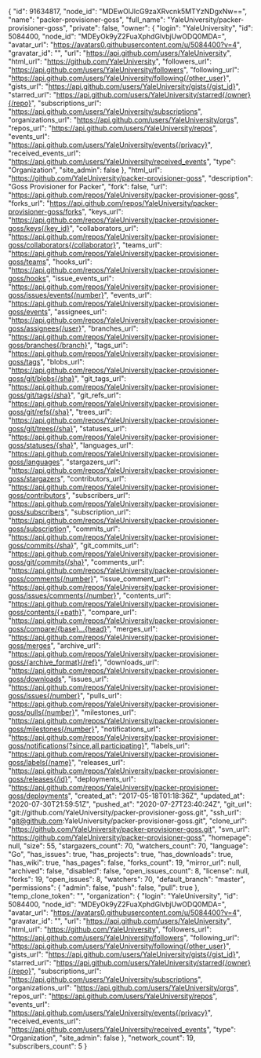 {
  "id": 91634817,
  "node_id": "MDEwOlJlcG9zaXRvcnk5MTYzNDgxNw==",
  "name": "packer-provisioner-goss",
  "full_name": "YaleUniversity/packer-provisioner-goss",
  "private": false,
  "owner": {
    "login": "YaleUniversity",
    "id": 5084400,
    "node_id": "MDEyOk9yZ2FuaXphdGlvbjUwODQ0MDA=",
    "avatar_url": "https://avatars0.githubusercontent.com/u/5084400?v=4",
    "gravatar_id": "",
    "url": "https://api.github.com/users/YaleUniversity",
    "html_url": "https://github.com/YaleUniversity",
    "followers_url": "https://api.github.com/users/YaleUniversity/followers",
    "following_url": "https://api.github.com/users/YaleUniversity/following{/other_user}",
    "gists_url": "https://api.github.com/users/YaleUniversity/gists{/gist_id}",
    "starred_url": "https://api.github.com/users/YaleUniversity/starred{/owner}{/repo}",
    "subscriptions_url": "https://api.github.com/users/YaleUniversity/subscriptions",
    "organizations_url": "https://api.github.com/users/YaleUniversity/orgs",
    "repos_url": "https://api.github.com/users/YaleUniversity/repos",
    "events_url": "https://api.github.com/users/YaleUniversity/events{/privacy}",
    "received_events_url": "https://api.github.com/users/YaleUniversity/received_events",
    "type": "Organization",
    "site_admin": false
  },
  "html_url": "https://github.com/YaleUniversity/packer-provisioner-goss",
  "description": "Goss Provisioner for Packer",
  "fork": false,
  "url": "https://api.github.com/repos/YaleUniversity/packer-provisioner-goss",
  "forks_url": "https://api.github.com/repos/YaleUniversity/packer-provisioner-goss/forks",
  "keys_url": "https://api.github.com/repos/YaleUniversity/packer-provisioner-goss/keys{/key_id}",
  "collaborators_url": "https://api.github.com/repos/YaleUniversity/packer-provisioner-goss/collaborators{/collaborator}",
  "teams_url": "https://api.github.com/repos/YaleUniversity/packer-provisioner-goss/teams",
  "hooks_url": "https://api.github.com/repos/YaleUniversity/packer-provisioner-goss/hooks",
  "issue_events_url": "https://api.github.com/repos/YaleUniversity/packer-provisioner-goss/issues/events{/number}",
  "events_url": "https://api.github.com/repos/YaleUniversity/packer-provisioner-goss/events",
  "assignees_url": "https://api.github.com/repos/YaleUniversity/packer-provisioner-goss/assignees{/user}",
  "branches_url": "https://api.github.com/repos/YaleUniversity/packer-provisioner-goss/branches{/branch}",
  "tags_url": "https://api.github.com/repos/YaleUniversity/packer-provisioner-goss/tags",
  "blobs_url": "https://api.github.com/repos/YaleUniversity/packer-provisioner-goss/git/blobs{/sha}",
  "git_tags_url": "https://api.github.com/repos/YaleUniversity/packer-provisioner-goss/git/tags{/sha}",
  "git_refs_url": "https://api.github.com/repos/YaleUniversity/packer-provisioner-goss/git/refs{/sha}",
  "trees_url": "https://api.github.com/repos/YaleUniversity/packer-provisioner-goss/git/trees{/sha}",
  "statuses_url": "https://api.github.com/repos/YaleUniversity/packer-provisioner-goss/statuses/{sha}",
  "languages_url": "https://api.github.com/repos/YaleUniversity/packer-provisioner-goss/languages",
  "stargazers_url": "https://api.github.com/repos/YaleUniversity/packer-provisioner-goss/stargazers",
  "contributors_url": "https://api.github.com/repos/YaleUniversity/packer-provisioner-goss/contributors",
  "subscribers_url": "https://api.github.com/repos/YaleUniversity/packer-provisioner-goss/subscribers",
  "subscription_url": "https://api.github.com/repos/YaleUniversity/packer-provisioner-goss/subscription",
  "commits_url": "https://api.github.com/repos/YaleUniversity/packer-provisioner-goss/commits{/sha}",
  "git_commits_url": "https://api.github.com/repos/YaleUniversity/packer-provisioner-goss/git/commits{/sha}",
  "comments_url": "https://api.github.com/repos/YaleUniversity/packer-provisioner-goss/comments{/number}",
  "issue_comment_url": "https://api.github.com/repos/YaleUniversity/packer-provisioner-goss/issues/comments{/number}",
  "contents_url": "https://api.github.com/repos/YaleUniversity/packer-provisioner-goss/contents/{+path}",
  "compare_url": "https://api.github.com/repos/YaleUniversity/packer-provisioner-goss/compare/{base}...{head}",
  "merges_url": "https://api.github.com/repos/YaleUniversity/packer-provisioner-goss/merges",
  "archive_url": "https://api.github.com/repos/YaleUniversity/packer-provisioner-goss/{archive_format}{/ref}",
  "downloads_url": "https://api.github.com/repos/YaleUniversity/packer-provisioner-goss/downloads",
  "issues_url": "https://api.github.com/repos/YaleUniversity/packer-provisioner-goss/issues{/number}",
  "pulls_url": "https://api.github.com/repos/YaleUniversity/packer-provisioner-goss/pulls{/number}",
  "milestones_url": "https://api.github.com/repos/YaleUniversity/packer-provisioner-goss/milestones{/number}",
  "notifications_url": "https://api.github.com/repos/YaleUniversity/packer-provisioner-goss/notifications{?since,all,participating}",
  "labels_url": "https://api.github.com/repos/YaleUniversity/packer-provisioner-goss/labels{/name}",
  "releases_url": "https://api.github.com/repos/YaleUniversity/packer-provisioner-goss/releases{/id}",
  "deployments_url": "https://api.github.com/repos/YaleUniversity/packer-provisioner-goss/deployments",
  "created_at": "2017-05-18T01:18:36Z",
  "updated_at": "2020-07-30T21:59:51Z",
  "pushed_at": "2020-07-27T23:40:24Z",
  "git_url": "git://github.com/YaleUniversity/packer-provisioner-goss.git",
  "ssh_url": "git@github.com:YaleUniversity/packer-provisioner-goss.git",
  "clone_url": "https://github.com/YaleUniversity/packer-provisioner-goss.git",
  "svn_url": "https://github.com/YaleUniversity/packer-provisioner-goss",
  "homepage": null,
  "size": 55,
  "stargazers_count": 70,
  "watchers_count": 70,
  "language": "Go",
  "has_issues": true,
  "has_projects": true,
  "has_downloads": true,
  "has_wiki": true,
  "has_pages": false,
  "forks_count": 19,
  "mirror_url": null,
  "archived": false,
  "disabled": false,
  "open_issues_count": 8,
  "license": null,
  "forks": 19,
  "open_issues": 8,
  "watchers": 70,
  "default_branch": "master",
  "permissions": {
    "admin": false,
    "push": false,
    "pull": true
  },
  "temp_clone_token": "",
  "organization": {
    "login": "YaleUniversity",
    "id": 5084400,
    "node_id": "MDEyOk9yZ2FuaXphdGlvbjUwODQ0MDA=",
    "avatar_url": "https://avatars0.githubusercontent.com/u/5084400?v=4",
    "gravatar_id": "",
    "url": "https://api.github.com/users/YaleUniversity",
    "html_url": "https://github.com/YaleUniversity",
    "followers_url": "https://api.github.com/users/YaleUniversity/followers",
    "following_url": "https://api.github.com/users/YaleUniversity/following{/other_user}",
    "gists_url": "https://api.github.com/users/YaleUniversity/gists{/gist_id}",
    "starred_url": "https://api.github.com/users/YaleUniversity/starred{/owner}{/repo}",
    "subscriptions_url": "https://api.github.com/users/YaleUniversity/subscriptions",
    "organizations_url": "https://api.github.com/users/YaleUniversity/orgs",
    "repos_url": "https://api.github.com/users/YaleUniversity/repos",
    "events_url": "https://api.github.com/users/YaleUniversity/events{/privacy}",
    "received_events_url": "https://api.github.com/users/YaleUniversity/received_events",
    "type": "Organization",
    "site_admin": false
  },
  "network_count": 19,
  "subscribers_count": 5
}
